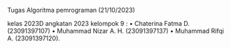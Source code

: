 
 
Tugas Algoritma pemrograman (21/10/2023)

kelas 2023D angkatan 2023 kelompok 9 :
    • Chaterina Fatma D. (23091397107)
    • Muhammad Nizar A. H. (23091397137)
    • Muhammad Rifqi A. (23091397120).
